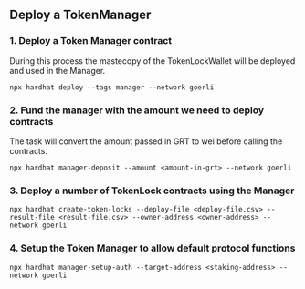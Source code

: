 

## Deploy a TokenManager


### 1. Deploy a Token Manager contract

During this process the mastecopy of the TokenLockWallet will be deployed and used in the Manager.

```
npx hardhat deploy --tags manager --network goerli
```

### 2. Fund the manager with the amount we need to deploy contracts

The task will convert the amount passed in GRT to wei before calling the contracts.

```
npx hardhat manager-deposit --amount <amount-in-grt> --network goerli
```

### 3. Deploy a number of TokenLock contracts using the Manager

```
npx hardhat create-token-locks --deploy-file <deploy-file.csv> --result-file <result-file.csv> --owner-address <owner-address> --network goerli
```

### 4. Setup the Token Manager to allow default protocol functions

```
npx hardhat manager-setup-auth --target-address <staking-address> --network goerli
```


